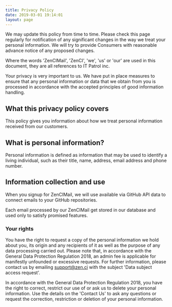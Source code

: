 ```yaml
---
title: Privacy Policy
date: 2019-03-01 19:14:01
layout: page
---
```


We may update this policy from time to time. Please check this page regularly for notification of any significant changes in the way we treat your personal information. We will try to provide Consumers with reasonable advance notice of any proposed changes.

Where the words 'ZenCIMail', 'ZenCI',  'we', 'us' or 'our' are used in this document, they are all references to IT Patrol inc.

Your privacy is very important to us. We have put in place measures to ensure that any personal information or data that we obtain from you is processed in accordance with the accepted principles of good information handling.

## What this privacy policy covers

This policy gives you information about how we treat personal information received from our customers.

## What is personal information?

Personal information is defined as information that may be used to identify a living individual, such as their title, name, address, email address and phone number.

## Information collection and use

When you signup for ZenCIMail, we will use available via GitHub API data to connect emails to your GitHub repositories.

Each email processed by our ZenCIMail get stored in our database and used only to satisfy promised features.


### Your rights

You have the right to request a copy of the personal information we hold about you, its origin and any recipients of it as well as the purpose of any data processing carried out. Please note that, in accordance with the General Data Protection Regulation 2018, an admin fee is applicable for manifestly unfounded or excessive requests. For further information, please contact us by emailing support@zen.ci with the subject 'Data subject access request'.

In accordance with the General Data Protection Regulation 2018, you have the right to correct, restrict our use of or ask us to delete your personal information. Use the details on the 'Contact Us' to ask any questions or request the correction, restriction or deletion of your personal information.

